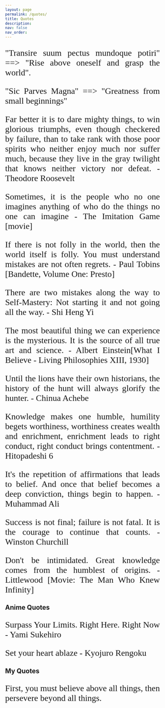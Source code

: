 ```yaml
---
layout: page
permalink: /quotes/
title: Quotes
description: 
nav: false
nav_order:
---
```


<link rel="preconnect" href="https://fonts.googleapis.com">
<link rel="preconnect" href="https://fonts.gstatic.com" crossorigin>
<link href="https://fonts.googleapis.com/css2?family=Great+Vibes&display=swap" rel="stylesheet">
<link href="https://fonts.googleapis.com/css2?family=Dancing+Script&display=swap" rel="stylesheet">

<style>
p {
font-family: 'Dancing Script', cursive;
font-size: 28px;
text-align: justify
}
</style>

"Transire suum pectus mundoque potiri" ==> "Rise above oneself and grasp the world".

"Sic Parves Magna" ==> "Greatness from small beginnings" 

Far better it is to dare mighty things, to win glorious triumphs, even though checkered by failure, than to take rank with those poor spirits who neither enjoy much nor suffer much, because they live in the gray twilight that knows neither victory nor defeat. -Theodore Roosevelt


Sometimes, it is the people who no one imagines anything of who do the things no one can imagine - The Imitation Game [movie]

If there is not folly in the world, then the world itself is folly. You must understand mistakes are not often regrets. - Paul Tobins [Bandette, Volume One: Presto]

There are two mistakes along the way to Self-Mastery: Not starting it and not going all the way.
                    - Shi Heng Yi

The most beautiful thing we can experience is the mysterious. It is the source of all true art and science. - Albert Einstein[What I Believe - Living Philosophies XIII, 1930]

Until the lions have their own historians, the history of the hunt will always glorify the hunter. - Chinua Achebe

Knowledge makes one humble, humility begets worthiness, worthiness creates wealth and enrichment, enrichment leads to right conduct, right conduct brings contentment. - Hitopadeshi 6

It's the repetition of affirmations that leads to belief. And once that belief becomes a deep conviction, things begin to happen. - Muhammad Ali

Success is not final; failure is not fatal. It is the courage to continue that counts. -Winston Churchill

Don't be intimidated. Great knowledge comes from the humblest of origins. - Littlewood [Movie: The Man Who Knew Infinity]


## **Anime Quotes**
Surpass Your Limits. Right Here. Right Now - Yami Sukehiro

Set your heart ablaze - Kyojuro Rengoku

## **My Quotes**
First, you must believe above all things, then persevere beyond all things.

